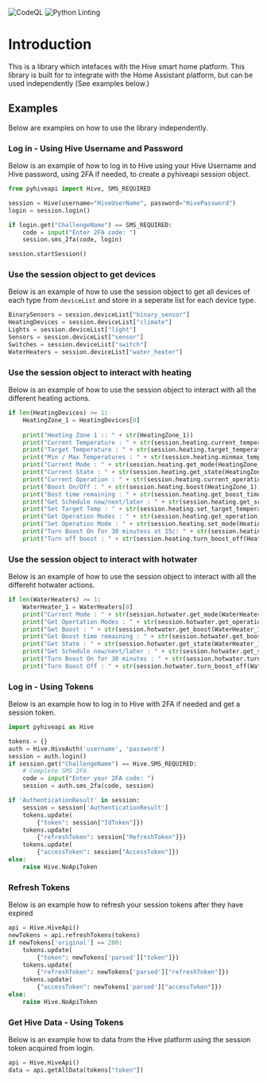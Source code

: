 
![CodeQL](https://github.com/Pyhive/Pyhiveapi/workflows/CodeQL/badge.svg) ![Python Linting](https://github.com/Pyhive/Pyhiveapi/workflows/Python%20package/badge.svg)

# Introduction
This is a library which intefaces with the Hive smart home platform. 
This library is built for to integrate with the Home Assistant platform,
but can be used independently (See examples below.)


## Examples
Below are examples on how to use the library independently.


### Log in - Using Hive Username and Password
Below is an example of how to log in to Hive using your Hive Username and Hive password, using 2FA if needed, to create a pyhiveapi session object.

```Python
from pyhiveapi import Hive, SMS_REQUIRED

session = Hive(username="HiveUserName", password="HivePassword")
login = session.login()

if login.get("ChallengeName") == SMS_REQUIRED:
    code = input("Enter 2FA code: ")
    session.sms_2fa(code, login)

session.startSession()
```


### Use the session object to get devices
Below is an example of how to use the session object to get all devices of each type from `deviceList` and store in a seperate list for each device type.

```Python
BinarySensors = session.deviceList["binary_sensor"]
HeatingDevices = session.deviceList["climate"]
Lights = session.deviceList["light"]
Sensors = session.deviceList["sensor"]
Switches = session.deviceList["switch"]
WaterHeaters = session.deviceList["water_heater"]
```


### Use the session object to interact with heating
Below is an example of how to use the session object to interact with all the different heating actions.

```Python
if len(HeatingDevices) >= 1:
    HeatingZone_1 = HeatingDevices[0]
    
    print("Heating Zone 1 :: " + str(HeatingZone_1))
    print("Current Temperature : " + str(session.heating.current_temperature(HeatingZone_1)))
    print("Target Temperature : " + str(session.heating.target_temperature(HeatingZone_1)))
    print("Min / Max Temperatures : " + str(session.heating.minmax_temperatures(HeatingZone_1)))
    print("Current Mode : " + str(session.heating.get_mode(HeatingZone_1)))
    print("Current State : " + str(session.heating.get_state(HeatingZone_1)))
    print("Current Operation : " + str(session.heating.current_operation(HeatingZone_1)))
    print("Boost On/Off : " + str(session.heating.boost(HeatingZone_1)))
    print("Bost time remaining : " + str(session.heating.get_boost_time(HeatingZone_1)))
    print("Get Schedule now/next/later : " + str(session.heating.get_schedule_now_next_later(HeatingZone_1)))
    print("Set Target Temp : " + str(session.heating.set_target_temperature(HeatingZone_1, 15)))
    print("Get Operation Modes : " + str(session.heating.get_operation_modes()))
    print("Set Operation Mode : " + str(session.heating.set_mode(HeatingZone_1, "SCHEDULE")))
    print("Turn Boost On for 30 minutess at 15c: " + str(session.heating.turn_boost_on(HeatingZone_1, 30, 15)))
    print("Turn off boost : " + str(session.heating.turn_boost_off(HeatingZone_1)))
```


### Use the session object to interact with hotwater
Below is an example of how to use the session object to interact with all the differeht hotwater actions.

```Python
if len(WaterHeaters) >= 1:
    WaterHeater_1 = WaterHeaters[0]
    print("Current Mode : " + str(session.hotwater.get_mode(WaterHeater_1)))
    print("Get Opertation Modes : " + str(session.hotwater.get_operation_modes()))
    print("Get Boost : " + str(session.hotwater.get_boost(WaterHeater_1)))
    print("Get Boost time remaining : " + str(session.hotwater.get_boost_time(WaterHeater_1)))
    print("Get State : " + str(session.hotwater.get_state(WaterHeater_1)))
    print("Get Schedule now/next/later : " + str(session.hotwater.get_schedule_now_next_later(WaterHeater_1)))
    print("Turn Boost On for 30 minutes : " + str(session.hotwater.turn_boost_on(WaterHeater_1, 30)))
    print("Turn Boost Off : " + str(session.hotwater.turn_boost_off(WaterHeater_1)))
```


### Log in - Using Tokens
Below is an example how to log in to Hive with 2FA if needed
and get a session token.

```Python
import pyhiveapi as Hive

tokens = {}
auth = Hive.HiveAuth('username', 'password')
session = auth.login()
if session.get("ChallengeName") == Hive.SMS_REQUIRED:
    # Complete SMS 2FA.
    code = input("Enter your 2FA code: ")
    session = auth.sms_2fa(code, session)

if 'AuthenticationResult' in session:
    session = session['AuthenticationResult']
    tokens.update(
        {"token": session["IdToken"]})
    tokens.update(
        {"refreshToken": session["RefreshToken"]})
    tokens.update(
        {"accessToken": session["AccessToken"]})
else:
    raise Hive.NoApiToken
```

### Refresh Tokens
Below is an example how to refresh your session tokens 
after they have expired

```Python
api = Hive.HiveApi()
newTokens = api.refreshTokens(tokens)
if newTokens['original'] == 200:
    tokens.update(
        {"token": newTokens['parsed']["token"]})
    tokens.update(
        {"refreshToken": newTokens['parsed']["refreshToken"]})
    tokens.update(
        {"accessToken": newTokens['parsed']["accessToken"]})
else:
    raise Hive.NoApiToken
```

### Get Hive Data - Using Tokens
Below is an example how to data from the Hive platform 
using the session token acquired from login.

```Python
api = Hive.HiveApi()
data = api.getAllData(tokens["token"])
```
